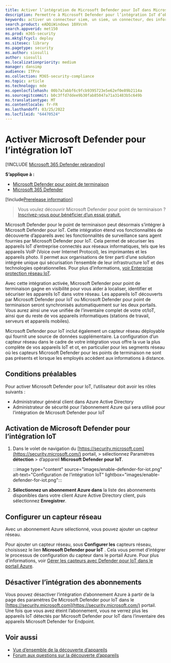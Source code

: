 ```yaml
---
title: Activer l’intégration de Microsoft Defender pour IoT dans Microsoft Defender pour endpoint
description: Permettre à Microsoft Defender pour l’intégration IoT d’obtenir une visibilité axée sur les appareils IoT/OT dans les zones du réseau où MDE n’est pas déployé
keywords: activer un connecteur siem, un siem, un connecteur, des informations de sécurité et des événements
search.product: eADQiWindows 10XVcnh
search.appverid: met150
ms.prod: m365-security
ms.mktglfcycl: deploy
ms.sitesec: library
ms.pagetype: security
ms.author: siosulli
author: siosulli
ms.localizationpriority: medium
manager: dansimp
audience: ITPro
ms.collection: M365-security-compliance
ms.topic: article
ms.technology: mde
ms.openlocfilehash: 00b7a7abbf6c9fcb9395723e5e62ef0e89b2114a
ms.sourcegitcommit: b0c3ffd7ddee9b30fab85047a71a31483b5c649b
ms.translationtype: MT
ms.contentlocale: fr-FR
ms.lasthandoff: 03/25/2022
ms.locfileid: "64470524"
---
```

# <a name="enable-microsoft-defender-for-iot-integration"></a>Activer Microsoft Defender pour l’intégration IoT

[!INCLUDE [Microsoft 365 Defender rebranding](../../includes/microsoft-defender.md)]

**S’applique à :**

- [Microsoft Defender pour point de terminaison](https://go.microsoft.com/fwlink/?linkid=2154037)
- [Microsoft 365 Defender](https://go.microsoft.com/fwlink/?linkid=2118804)

[!include[Prerelease information](../../includes/prerelease.md)]

> Vous voulez découvrir Microsoft Defender pour point de terminaison ? [Inscrivez-vous pour bénéficier d’un essai gratuit.](https://signup.microsoft.com/create-account/signup?products=7f379fee-c4f9-4278-b0a1-e4c8c2fcdf7e&ru=https://aka.ms/MDEp2OpenTrial?ocid=docs-wdatp-enablesiem-abovefoldlink)

Microsoft Defender pour le point de terminaison peut désormais s’intégrer à Microsoft Defender pour IoT. Cette intégration étend vos fonctionnalités de découverte d’appareils avec les fonctionnalités de surveillance sans agent fournies par Microsoft Defender pour IoT. Cela permet de sécuriser les appareils IoT d’entreprise connectés aux réseaux informatiques, tels que les appareils VoIP (Voice over Internet Protocol), les imprimantes et les appareils photo. Il permet aux organisations de tirer parti d’une solution intégrée unique qui sécurisation l’ensemble de leur infrastructure IoT et des technologies opérationnelles. Pour plus d’informations, [voir Enterprise protection réseau IoT](/azure/defender-for-iot/organizations/overview-eiot).

Avec cette intégration activée, Microsoft Defender pour point de terminaison gagne en visibilité pour vous aider à localiser, identifier et sécuriser les appareils IoT dans votre réseau. Les appareils IoT découverts par Microsoft Defender pour IoT ou Microsoft Defender pour point de terminaison seront synchronisés automatiquement sur les deux portails. Vous aurez ainsi une vue unifiée de l’inventaire complet de votre ot/IoT, ainsi que du reste de vos appareils informatiques (stations de travail, serveurs et appareils mobiles).

Microsoft Defender pour IoT inclut également un capteur réseau déployable qui fournit une source de données supplémentaire. La configuration d’un capteur réseau dans le cadre de votre intégration vous offre la vue la plus complète de vos appareils IoT et ot, en particulier pour les segments réseau où les capteurs Microsoft Defender pour les points de terminaison ne sont pas présents et lorsque les employés accèdent aux informations à distance.

## <a name="prerequisites"></a>Conditions préalables

Pour activer Microsoft Defender pour IoT, l’utilisateur doit avoir les rôles suivants :

- Administrateur général client dans Azure Active Directory
- Administrateur de sécurité pour l’abonnement Azure qui sera utilisé pour l’intégration de Microsoft Defender pour IoT

## <a name="enabling-the-microsoft-defender-for-iot-integration"></a>Activation de Microsoft Defender pour l’intégration IoT

1. Dans le volet de navigation du [https://security.microsoft.com](https://security.microsoft.com/) portail,  \> sélectionnez Paramètres **détection** \> d’appareil **Microsoft Defender pour IoT**.

   :::image type="content" source="images/enable-defender-for-iot.png" alt-text="Configuration de l’intégration IoT" lightbox="images/enable-defender-for-iot.png":::

2. **Sélectionnez un abonnement Azure dans** la liste des abonnements disponibles dans votre client Azure Active Directory client, puis sélectionnez **Enregistrer**.

## <a name="set-up-a-network-sensor"></a>Configurer un capteur réseau

Avec un abonnement Azure sélectionné, vous pouvez ajouter un capteur réseau.

Pour ajouter un capteur réseau, sous **Configurer les** capteurs réseau, choisissez le lien **Microsoft Defender pour IoT** . Cela vous permet d’intégrer le processus de configuration du capteur dans le portail Azure. Pour plus d’informations, voir [Gérer les capteurs avec Defender pour IoT dans le portail Azure](/azure/defender-for-iot/organizations/how-to-manage-sensors-on-the-cloud).

## <a name="turn-off-subscription-integration"></a>Désactiver l’intégration des abonnements

Vous pouvez désactiver l’intégration d’abonnement Azure à partir de la page des paramètres De Microsoft Defender pour IoT dans le [https://security.microsoft.com](https://security.microsoft.com/) portail. Une fois que vous avez éteint l’abonnement, vous ne verrez plus les appareils IoT détectés par Microsoft Defender pour IoT dans l’inventaire des appareils Microsoft Defender for Endpoint.

## <a name="see-also"></a>Voir aussi

- [Vue d’ensemble de la découverte d’appareils](configure-device-discovery.md)
- [Forum aux questions sur la découverte d’appareils](device-discovery-faq.md)
